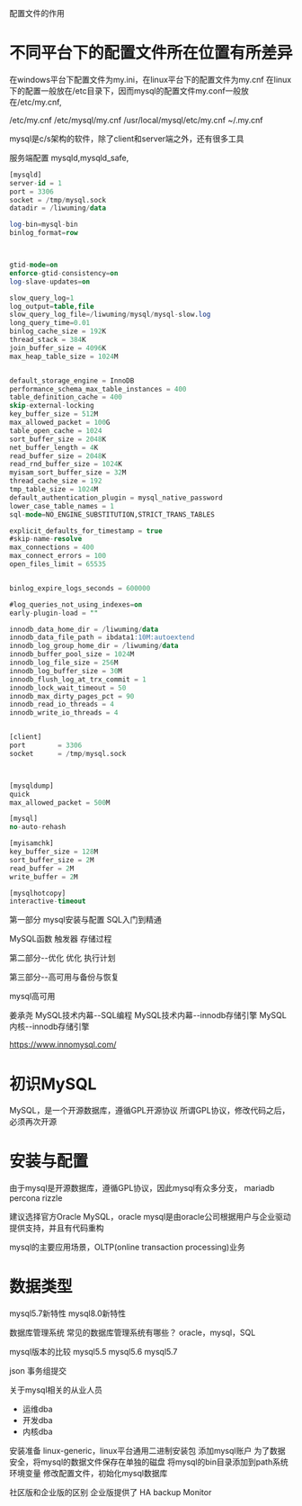

配置文件的作用





# 不同平台下的配置文件所在位置有所差异
在windows平台下配置文件为my.ini，在linux平台下的配置文件为my.cnf
在linux下的配置一般放在/etc目录下，因而mysql的配置文件my.conf一般放在/etc/my.cnf,


/etc/my.cnf /etc/mysql/my.cnf /usr/local/mysql/etc/my.cnf ~/.my.cnf 

mysql是c/s架构的软件，除了client和server端之外，还有很多工具

服务端配置
mysqld,mysqld_safe,




```sql
[mysqld]
server-id = 1
port = 3306
socket = /tmp/mysql.sock
datadir = /liwuming/data

log-bin=mysql-bin
binlog_format=row



gtid-mode=on
enforce-gtid-consistency=on	
log-slave-updates=on

slow_query_log=1
log_output=table,file
slow_query_log_file=/liwuming/mysql/mysql-slow.log
long_query_time=0.01
binlog_cache_size = 192K
thread_stack = 384K
join_buffer_size = 4096K
max_heap_table_size = 1024M


default_storage_engine = InnoDB
performance_schema_max_table_instances = 400
table_definition_cache = 400
skip-external-locking
key_buffer_size = 512M
max_allowed_packet = 100G
table_open_cache = 1024
sort_buffer_size = 2048K
net_buffer_length = 4K
read_buffer_size = 2048K
read_rnd_buffer_size = 1024K
myisam_sort_buffer_size = 32M
thread_cache_size = 192
tmp_table_size = 1024M
default_authentication_plugin = mysql_native_password
lower_case_table_names = 1
sql-mode=NO_ENGINE_SUBSTITUTION,STRICT_TRANS_TABLES

explicit_defaults_for_timestamp = true
#skip-name-resolve
max_connections = 400
max_connect_errors = 100
open_files_limit = 65535


binlog_expire_logs_seconds = 600000

#log_queries_not_using_indexes=on
early-plugin-load = ""

innodb_data_home_dir = /liwuming/data
innodb_data_file_path = ibdata1:10M:autoextend
innodb_log_group_home_dir = /liwuming/data
innodb_buffer_pool_size = 1024M
innodb_log_file_size = 256M
innodb_log_buffer_size = 30M
innodb_flush_log_at_trx_commit = 1
innodb_lock_wait_timeout = 50
innodb_max_dirty_pages_pct = 90
innodb_read_io_threads = 4
innodb_write_io_threads = 4


[client]
port		= 3306
socket		= /tmp/mysql.sock



[mysqldump]
quick
max_allowed_packet = 500M

[mysql]
no-auto-rehash

[myisamchk]
key_buffer_size = 128M
sort_buffer_size = 2M
read_buffer = 2M
write_buffer = 2M

[mysqlhotcopy]
interactive-timeout
```




第一部分
mysql安装与配置
SQL入门到精通

MySQL函数
触发器
存储过程


第二部分--优化
优化
执行计划


第三部分--高可用与备份与恢复

mysql高可用






姜承尧
MySQL技术内幕--SQL编程
MySQL技术内幕--innodb存储引擎
MySQL内核--innodb存储引擎

https://www.innomysql.com/

# 初识MySQL
MySQL，是一个开源数据库，遵循GPL开源协议
所谓GPL协议，修改代码之后，必须再次开源


# 安装与配置 
由于mysql是开源数据库，遵循GPL协议，因此mysql有众多分支，
mariadb
percona
rizzle

建议选择官方Oracle MySQL，oracle mysql是由oracle公司根据用户与企业驱动提供支持，并且有代码重构



mysql的主要应用场景，OLTP(online transaction processing)业务




# 数据类型













mysql5.7新特性
mysql8.0新特性







数据库管理系统
常见的数据库管理系统有哪些？
oracle，mysql，SQL


mysql版本的比较
mysql5.5 mysql5.6 mysql5.7


json
事务组提交



关于mysql相关的从业人员
- 运维dba
- 开发dba
- 内核dba









安装准备
linux-generic，linux平台通用二进制安装包
添加mysql账户
为了数据安全，将mysql的数据文件保存在单独的磁盘
将mysql的bin目录添加到path系统环境变量
修改配置文件，初始化mysql数据库











社区版和企业版的区别
企业版提供了
HA
backup
Monitor
